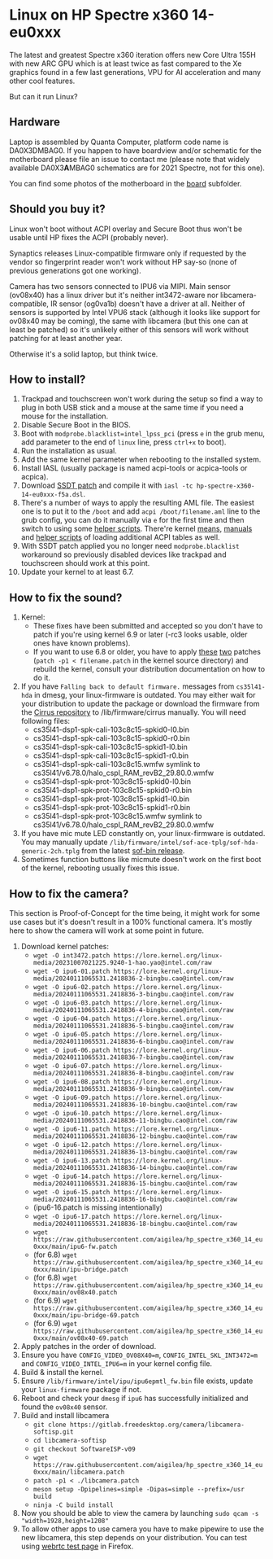 Linux on HP Spectre x360 14-eu0xxx
=====
The latest and greatest Spectre x360 iteration offers new Core Ultra 155H with new ARC GPU which is at least twice as fast compared to the Xe graphics found in a few last generations, VPU for AI acceleration and many other cool features.

But can it run Linux?

Hardware
--------
Laptop is assembled by Quanta Computer, platform code name is DA0X3DMBAG0. If you happen to have boardview and/or schematic for the motherboard please file an issue to contact me (please note that widely available DA0X3**A**MBAG0 schematics are for 2021 Spectre, not for this one).

You can find some photos of the motherboard in the [board][12] subfolder.

Should you buy it?
--------
Linux won't boot without ACPI overlay and Secure Boot thus won't be usable until HP fixes the ACPI (probably never).

Synaptics releases Linux-compatible firmware only if requested by the vendor so fingerprint reader won't work without HP say-so (none of previous generations got one working).

Camera has two sensors connected to IPU6 via MIPI. Main sensor (ov08x40) has a linux driver but it's neither int3472-aware nor libcamera-compatible, IR sensor (og0va1b) doesn't have a driver at all. Neither of sensors is supported by Intel VPU6 stack (although it looks like support for ov08x40 may be coming), the same with libcamera (but this one can at least be patched) so it's unlikely either of this sensors will work without patching for at least another year.

Otherwise it's a solid laptop, but think twice.

How to install?
--------
1. Trackpad and touchscreen won't work during the setup so find a way to plug in both USB stick and a mouse at the same time if you need a mouse for the installation.
2. Disable Secure Boot in the BIOS.
3. Boot with `modprobe.blacklist=intel_lpss_pci` (press `e` in the grub menu, add parameter to the end of `linux` line, press `ctrl+x` to boot).
4. Run the installation as usual.
5. Add the same kernel parameter when rebooting to the installed system.
6. Install IASL (usually package is named acpi-tools or acpica-tools or acpica).
7. Download [SSDT patch][1] and compile it with `iasl -tc hp-spectre-x360-14-eu0xxx-f5a.dsl`.
8. There's a number of ways to apply the resulting AML file. The easiest one is to put it to the `/boot` and add `acpi /boot/filename.aml` line to the grub config, you can do it manually via `e` for the first time and then switch to using some [helper scripts][2]. There're kernel [means][3], [manuals][9] and [helper scripts][4] of loading additional ACPI tables as well.
9. With SSDT patch applied you no longer need `modprobe.blacklist` workaround so previously disabled devices like trackpad and touchscreen should work at this point.
10. Update your kernel to at least 6.7.

How to fix the sound?
--------
1. Kernel:
    * These fixes have been submitted and accepted so you don't have to patch if you're using kernel 6.9 or later (-rc3 looks usable, older ones have known problems).
    * If you want to use 6.8 or older, you have to apply [these][5] [two][6] patches (`patch -p1 < filename.patch` in the kernel source directory) and rebuild the kernel, consult your distribution documentation on how to do it.
2. If you have `Falling back to default firmware.` messages from `cs35l41-hda` in dmesg, your linux-firmware is outdated. You may either wait for your distribution to update the package or download the firmware from the [Cirrus repository][7] to /lib/firmware/cirrus manually. You will need following files:
    * cs35l41-dsp1-spk-cali-103c8c15-spkid0-l0.bin
    * cs35l41-dsp1-spk-cali-103c8c15-spkid0-r0.bin
    * cs35l41-dsp1-spk-cali-103c8c15-spkid1-l0.bin
    * cs35l41-dsp1-spk-cali-103c8c15-spkid1-r0.bin
    * cs35l41-dsp1-spk-cali-103c8c15.wmfw symlink to cs35l41/v6.78.0/halo_cspl_RAM_revB2_29.80.0.wmfw
    * cs35l41-dsp1-spk-prot-103c8c15-spkid0-l0.bin
    * cs35l41-dsp1-spk-prot-103c8c15-spkid0-r0.bin
    * cs35l41-dsp1-spk-prot-103c8c15-spkid1-l0.bin
    * cs35l41-dsp1-spk-prot-103c8c15-spkid1-r0.bin
    * cs35l41-dsp1-spk-prot-103c8c15.wmfw symlink to cs35l41/v6.78.0/halo_cspl_RAM_revB2_29.80.0.wmfw
3. If you have mic mute LED constantly on, your linux-firmware is outdated. You may manually update `/lib/firmware/intel/sof-ace-tplg/sof-hda-generic-2ch.tplg` from the latest [sof-bin release][8].
4. Sometimes function buttons like micmute doesn't work on the first boot of the kernel, rebooting usually fixes this issue.

How to fix the camera?
--------
This section is Proof-of-Concept for the time being, it might work for some use cases but it's doesn't result in a 100% functional camera. It's mostly here to show the camera will work at some point in future.
1. Download kernel patches:
    * `wget -O int3472.patch https://lore.kernel.org/linux-media/20231007021225.9240-1-hao.yao@intel.com/raw`
    * `wget -O ipu6-01.patch https://lore.kernel.org/linux-media/20240111065531.2418836-2-bingbu.cao@intel.com/raw`
    * `wget -O ipu6-02.patch https://lore.kernel.org/linux-media/20240111065531.2418836-3-bingbu.cao@intel.com/raw`
    * `wget -O ipu6-03.patch https://lore.kernel.org/linux-media/20240111065531.2418836-4-bingbu.cao@intel.com/raw`
    * `wget -O ipu6-04.patch https://lore.kernel.org/linux-media/20240111065531.2418836-5-bingbu.cao@intel.com/raw`
    * `wget -O ipu6-05.patch https://lore.kernel.org/linux-media/20240111065531.2418836-6-bingbu.cao@intel.com/raw`
    * `wget -O ipu6-06.patch https://lore.kernel.org/linux-media/20240111065531.2418836-7-bingbu.cao@intel.com/raw`
    * `wget -O ipu6-07.patch https://lore.kernel.org/linux-media/20240111065531.2418836-8-bingbu.cao@intel.com/raw`
    * `wget -O ipu6-08.patch https://lore.kernel.org/linux-media/20240111065531.2418836-9-bingbu.cao@intel.com/raw`
    * `wget -O ipu6-09.patch https://lore.kernel.org/linux-media/20240111065531.2418836-10-bingbu.cao@intel.com/raw`
    * `wget -O ipu6-10.patch https://lore.kernel.org/linux-media/20240111065531.2418836-11-bingbu.cao@intel.com/raw`
    * `wget -O ipu6-11.patch https://lore.kernel.org/linux-media/20240111065531.2418836-12-bingbu.cao@intel.com/raw`
    * `wget -O ipu6-12.patch https://lore.kernel.org/linux-media/20240111065531.2418836-13-bingbu.cao@intel.com/raw`
    * `wget -O ipu6-13.patch https://lore.kernel.org/linux-media/20240111065531.2418836-14-bingbu.cao@intel.com/raw`
    * `wget -O ipu6-14.patch https://lore.kernel.org/linux-media/20240111065531.2418836-15-bingbu.cao@intel.com/raw`
    * `wget -O ipu6-15.patch https://lore.kernel.org/linux-media/20240111065531.2418836-16-bingbu.cao@intel.com/raw`
    * (ipu6-16.patch is missing intentionally)
    * `wget -O ipu6-17.patch https://lore.kernel.org/linux-media/20240111065531.2418836-18-bingbu.cao@intel.com/raw`
    * `wget https://raw.githubusercontent.com/aigilea/hp_spectre_x360_14_eu0xxx/main/ipu6-fw.patch`
    * (for 6.8) `wget https://raw.githubusercontent.com/aigilea/hp_spectre_x360_14_eu0xxx/main/ipu-bridge.patch`
    * (for 6.8) `wget https://raw.githubusercontent.com/aigilea/hp_spectre_x360_14_eu0xxx/main/ov08x40.patch`
    * (for 6.9) `wget https://raw.githubusercontent.com/aigilea/hp_spectre_x360_14_eu0xxx/main/ipu-bridge-69.patch`
    * (for 6.9) `wget https://raw.githubusercontent.com/aigilea/hp_spectre_x360_14_eu0xxx/main/ov08x40-69.patch`
2. Apply patches in the order of download.
3. Ensure you have `CONFIG_VIDEO_OV08X40=m`, `CONFIG_INTEL_SKL_INT3472=m` and `CONFIG_VIDEO_INTEL_IPU6=m` in your kernel config file.
4. Build & install the kernel.
5. Ensure `/lib/firmware/intel/ipu/ipu6epmtl_fw.bin` file exists, update your `linux-firmware` package if not.
6. Reboot and check your `dmesg` if `ipu6` has successfully initialized and found the `ov08x40` sensor.
7. Build and install libcamera
    * `git clone https://gitlab.freedesktop.org/camera/libcamera-softisp.git`
    * `cd libcamera-softisp`
    * `git checkout SoftwareISP-v09`
    * `wget https://raw.githubusercontent.com/aigilea/hp_spectre_x360_14_eu0xxx/main/libcamera.patch`
    * `patch -p1 < ./libcamera.patch`
    * `meson setup -Dpipelines=simple -Dipas=simple --prefix=/usr build`
    * `ninja -C build install`
8. Now you should be able to view the camera by launching `sudo qcam -s "width=1928,height=1208"`
9. To allow other apps to use camera you have to make pipewire to use the new libcamera, this step depends on your distribution. You can test using [webrtc test page][11] in Firefox.


[1]: https://raw.githubusercontent.com/aigilea/hp_spectre_x360_14_eu0xxx/main/hp-spectre-x360-14-eu0xxx-f5a.dsl
[2]: https://github.com/thor2002ro/asus_zenbook_ux3402za/tree/main/Sound
[3]: https://docs.kernel.org/admin-guide/acpi/ssdt-overlays.html
[4]: https://github.com/thesofproject/acpi-scripts
[5]: https://raw.githubusercontent.com/aigilea/hp_spectre_x360_14_eu0xxx/main/kernel-cs35l41.patch
[6]: https://raw.githubusercontent.com/aigilea/hp_spectre_x360_14_eu0xxx/main/kernel-realtek.patch
[7]: https://github.com/CirrusLogic/linux-firmware/tree/main/cirrus
[8]: https://github.com/thesofproject/sof-bin/releases
[9]: https://gist.github.com/lamperez/d5b385bc0c0c04928211e297a69f32d7
[10]: https://raw.githubusercontent.com/aigilea/hp_spectre_x360_14_eu0xxx/main/kernel-realtek-69.patch
[11]: https://mozilla.github.io/webrtc-landing/gum_test.html
[12]: https://github.com/aigilea/hp_spectre_x360_14_eu0xxx/tree/master/board
